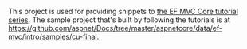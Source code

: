 This project is used for providing snippets to [the EF MVC Core tutorial series](https://docs.microsoft.com/aspnet/core/data/ef-mvc/intro). The sample project that's built by following the tutorials is at https://github.com/aspnet/Docs/tree/master/aspnetcore/data/ef-mvc/intro/samples/cu-final.

